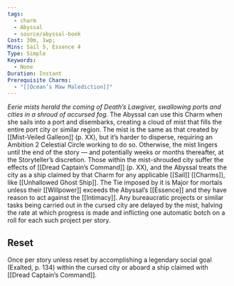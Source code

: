 ```yaml
---
tags:
  - charm
  - Abyssal
  - source/abyssal-book
Cost: 30m, 1wp; 
Mins: Sail 5, Essence 4
Type: Simple
Keywords:
  - None
Duration: Instant
Prerequisite Charms:
  - "[[Ocean’s Maw Malediction]]"
---
```

*Eerie mists herald the coming of Death’s Lawgiver, swallowing ports and cities in a shroud of accursed fog.*
The Abyssal can use this Charm when she sails into a port and disembarks, creating a cloud of mist that fills the entire port city or similar region. The mist is the same as that created by [[Mist-Veiled Galleon]] (p.
XX), but it’s harder to disperse, requiring an Ambition 2 Celestial Circle working to do so. Otherwise, the mist lingers until the end of the story — and potentially weeks or months thereafter, at the Storyteller’s discretion.
Those within the mist-shrouded city suffer the effects of [[Dread Captain’s Command]] (p. XX), and the Abyssal treats the city as a ship claimed by that Charm for any applicable [[Sail]] [[Charms]], like [[Unhallowed Ghost Ship]]. The Tie imposed by it is Major for mortals unless their [[Willpower]] exceeds the Abyssal’s [[Essence]] and they have reason to act against the [[Intimacy]].
Any bureaucratic projects or similar tasks being carried out in the cursed city are delayed by the mist, halving the rate at which progress is made and inflicting one automatic botch on a roll for each such project per story.
## Reset 
Once per story unless reset by accomplishing a legendary social goal (Exalted, p. 134) within the cursed city or aboard a ship claimed with [[Dread Captain’s Command]].